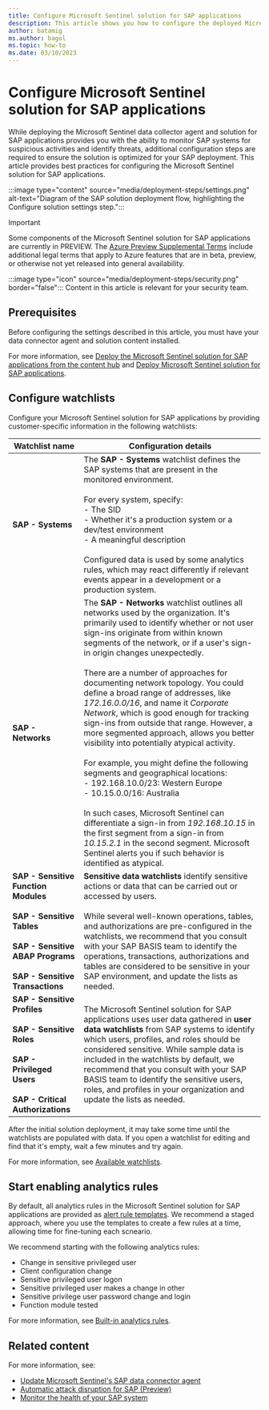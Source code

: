 ```yaml
---
title: Configure Microsoft Sentinel solution for SAP applications
description: This article shows you how to configure the deployed Microsoft Sentinel solution for SAP applications
author: batamig
ms.author: bagol
ms.topic: how-to
ms.date: 03/10/2023
---
```


# Configure Microsoft Sentinel solution for SAP applications

While deploying the Microsoft Sentinel data collector agent and solution for SAP applications provides you with the ability to monitor SAP systems for suspicious activities and identify threats, additional configuration steps are required to ensure the solution is optimized for your SAP deployment. This article provides best practices for configuring the Microsoft Sentinel solution for SAP applications.

:::image type="content" source="media/deployment-steps/settings.png" alt-text="Diagram of the SAP solution deployment flow, highlighting the Configure solution settings step.":::

> [!IMPORTANT]
> Some components of the Microsoft Sentinel solution for SAP applications are currently in PREVIEW. The [Azure Preview Supplemental Terms](https://azure.microsoft.com/support/legal/preview-supplemental-terms/) include additional legal terms that apply to Azure features that are in beta, preview, or otherwise not yet released into general availability.
>

:::image type="icon" source="media/deployment-steps/security.png" border="false"::: Content in this article is relevant for your security team.

<!--should this be the get started article?-->

## Prerequisites

Before configuring the settings described in this article, you must have your data connector agent and solution content installed.

For more information, see [Deploy the Microsoft Sentinel solution for SAP applications from the content hub](deploy-sap-security-content.md) and [Deploy Microsoft Sentinel solution for SAP applications](deployment-overview.md).

## Configure watchlists

Configure your Microsoft Sentinel solution for SAP applications by providing customer-specific information in the following watchlists:

|Watchlist name  |Configuration details  |
|---------|---------|
|**SAP - Systems**     |  The **SAP - Systems** watchlist defines the SAP systems that are present in the monitored environment. <br><br>For every system, specify: <br>- The SID<br>- Whether it's a production system or a dev/test environment<br>- A meaningful description <br><br>Configured data is used by some analytics rules, which may react differently if relevant events appear in a development or a production system.       |
|**SAP - Networks**     |  The **SAP - Networks** watchlist outlines all networks used by the organization. It's primarily used to identify whether or not user sign-ins originate from within known segments of the network, or if a user's sign-in origin changes unexpectedly. <br><br>There are a number of approaches for documenting network topology. You could define a broad range of addresses, like *172.16.0.0/16*, and name it *Corporate Network*, which is good enough for tracking sign-ins from outside that range. However, a more segmented approach, allows you better visibility into potentially atypical activity. <br><br>For example, you might define the following segments and geographical locations: <br>- 192.168.10.0/23:  Western Europe <br>-  10.15.0.0/16: Australia <br><br>In such cases, Microsoft Sentinel can differentiate a sign-in from *192.168.10.15* in the first segment from a sign-in from *10.15.2.1* in the second segment. Microsoft Sentinel alerts you if such behavior is identified as atypical.       |
|**SAP - Sensitive Function Modules** <br><br>**SAP - Sensitive Tables** <br><br>**SAP - Sensitive ABAP Programs**<br><br>**SAP - Sensitive Transactions**     |  **Sensitive data watchlists** identify sensitive actions or data that can be carried out or accessed by users. <br><br>While several well-known operations, tables, and authorizations are pre-configured in the watchlists, we recommend that you consult with your SAP BASIS team to identify the operations, transactions, authorizations and tables are considered to be sensitive in your SAP environment, and update the lists as needed. |
|**SAP - Sensitive Profiles** <br><br>**SAP - Sensitive Roles**<br><br>**SAP - Privileged Users** <br><br>**SAP - Critical Authorizations** | The Microsoft Sentinel solution for SAP applications uses user data gathered in **user data watchlists** from SAP systems to identify which users, profiles, and roles should be considered sensitive. While sample data is included in the watchlists by default, we recommend that you consult with your SAP BASIS team to identify the sensitive users, roles, and profiles in your organization and update the lists as needed.|

After the initial solution deployment, it may take some time until the watchlists are populated with data. If you open a watchlist for editing and find that it's empty, wait a few minutes and try again.

For more information, see [Available watchlists](sap-solution-security-content.md#available-watchlists).

## Start enabling analytics rules

By default, all analytics rules in the Microsoft Sentinel solution for SAP applications are provided as [alert rule templates](../manage-analytics-rule-templates.md#manage-template-versions-for-your-scheduled-analytics-rules-in-microsoft-sentinel). We recommend a staged approach, where you use the templates to create a few rules at a time, allowing time for fine-tuning each scneario.

We recommend starting with the following analytics rules:

- Change in sensitive privileged user
- Client configuration change
- Sensitive privileged user logon
- Sensitive privileged user makes a change in other
- Sensitive privilege user password change and login
- Function module tested

For more information, see [Built-in analytics rules](sap-solution-security-content.md#built-in-analytics-rules).

## Related content

For more information, see:

- [Update Microsoft Sentinel's SAP data connector agent](update-sap-data-connector.md)
- [Automatic attack disruption for SAP (Preview)](deployment-attack-disrupt.md)
- [Monitor the health of your SAP system](../monitor-sap-system-health.md)
